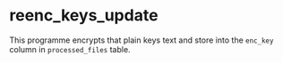 # reenc_keys_update
This programme encrypts that plain keys text and store into the `enc_key` column in `processed_files` table.
